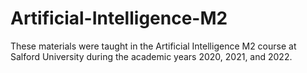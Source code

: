 # Artificial-Intelligence-M2
These materials were taught in the Artificial Intelligence M2 course at Salford University during the academic years 2020, 2021, and 2022.
